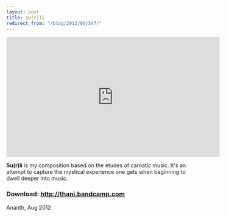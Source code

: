 ```yaml
---
layout: post
title: Su(r)li
redirect_from: "/blog/2012/09/347/"
---
```

<iframe width="560" height="315" src="https://www.youtube-nocookie.com/embed/s2IPZrOhEoU?rel=0" frameborder="0" allowfullscreen></iframe>

**Su(r)li** is my composition based on the etudes of carnatic music. It's an attempt to capture the mystical experience one gets when beginning to dwell deeper into music.

### Download: <http://thani.bandcamp.com> 

Ananth, Aug 2012
